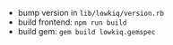 + bump version in `lib/lowkiq/version.rb`
+ build frontend: `npm run build`
+ build gem: `gem build lowkiq.gemspec`
